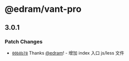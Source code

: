 # @edram/vant-pro

## 3.0.1

### Patch Changes

- [`00b8b78`](https://github.com/edram/vant-pro/commit/00b8b78a450ac8eae2c1411c1772e42f2e6c6c05) Thanks [@edram](https://github.com/edram)! - 增加 index 入口 js/less 文件
